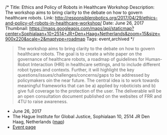 /*
Title: Ethics and Policy of Robots in Healthcare Workshop
Description: The workshop aims to bring clarity to the debate on how to govern healthcare robots.
Link: http://responsiblerobotics.org/2017/04/29/ethics-and-policy-of-robots-in-healthcare-workshop/
Date: June 26, 2017
Thumbnail: https://maps.googleapis.com/maps/api/staticmap?center=Sophialaan+10+2514+JR+Den+Haag+Netherlands&zoom=15&size=900x220&scale=2&maptype=roadmap
Tags: event,archived
*/


> The workshop aims to bring clarity to the debate on how to govern healthcare robots. The goal is to create a white paper on the governance of healthcare robots, a roadmap of guidelines for Human-Robot Interaction (HRI) in healthcare settings, and to include different robot types and contexts. Further, it will highlight the key questions/issues/challenges/concerns/gaps to be addressed by policymakers oin the near future. The central idea is to work towards meaningful frameworks that can be a) applied by roboticists and b) give full coverage to the protection of the user. The deliverable will be an open consultation document published on the websites of FRR and 4TU to raise awareness.


- June 26, 2017
- The Hague Institute for Global Justice, Sophialaan 10, 2514 JR Den Haag, Netherlands ([map](https://www.google.com/maps/dir/Current+Location/Sophialaan+10+2514+JR+Den+Haag+Netherlands))
- [Event page](http://responsiblerobotics.org/2017/04/29/ethics-and-policy-of-robots-in-healthcare-workshop/)
